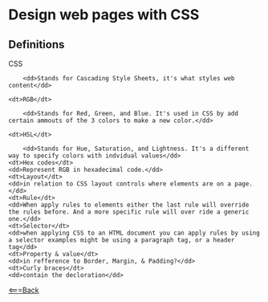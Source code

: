 # Design web pages with CSS

## Definitions
<dl>
    <dt>CSS</dt>

        <dd>Stands for Cascading Style Sheets, it's what styles web content</dd>
    
    <dt>RGB</dt>
    
        <dd>Stands for Red, Green, and Blue. It's used in CSS by add certain ammouts of the 3 colors to make a new color.</dd>
    
    <dt>HSL</dt>
       
        <dd>Stands for Hue, Saturation, and Lightness. It's a different way to specify colors with indvidual values</dd>
    <dt>Hex codes</dt>
    <dd>Represent RGB in hexadecimal code.</dd>
    <dt>Layout</dt>
    <dd>in relation to CSS layout controls where elements are on a page.</dd>
    <dt>Rule</dt>
    <dd>When apply rules to elements either the last rule will override the rules before. And a more specific rule will over ride a generic one.</dd>
    <dt>Selector</dt>
    <dd>when applying CSS to an HTML document you can apply rules by using a selector examples might be using a paragraph tag, or a header tag</dd>
    <dt>Property & value</dt>
    <dd>in refference to Border, Margin, & Padding?</dd>
    <dt>Curly braces</dt>
    <dd>contain the decloration</dd>
</dl>

[<===Back](README.md)